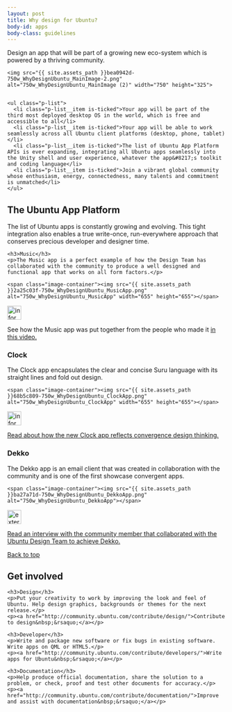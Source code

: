 ```yaml
---
layout: post
title: Why design for Ubuntu?
body-id: apps
body-class: guidelines
---
```


<div class="row">
  <div class="col-8">
    <p>Design an app that will be part of a growing new eco-system which is powered by a thriving community.</p>

    <img src="{{ site.assets_path }}bea0942d-750w_WhyDesignUbuntu_MainImage-2.png" alt="750w_WhyDesignUbuntu_MainImage (2)" width="750" height="325">


    <ul class="p-list">
      <li class="p-list__item is-ticked">Your app will be part of the third most deployed desktop OS in the world, which is free and accessible to all</li>
      <li class="p-list__item is-ticked">Your app will be able to work seamlessly across all Ubuntu client platforms (desktop, phone, tablet)</li>
      <li class="p-list__item is-ticked">The list of Ubuntu App Platform APIs is ever expanding, integrating all Ubuntu apps seamlessly into the Unity shell and user experience, whatever the app&#8217;s toolkit and coding language</li>
      <li class="p-list__item is-ticked">Join a vibrant global community whose enthusiasm, energy, connectedness, many talents and commitment is unmatched</li>
    </ul>
  </div>
</div>

<div class="row">
  <div class="col-8">
    <h2>The Ubuntu App Platform</h2>
    <p>The list of Ubuntu apps is constantly growing and evolving. This tight integration also enables a true write-once, run-everywhere approach that conserves precious developer and designer time.</p>

    <h3>Music</h3>
    <p>The Music app is a perfect example of how the Design Team has collaborated with the community to produce a well designed and functional app that works on all form factors.</p>

    <span class="image-container"><img src="{{ site.assets_path }}2a25c03f-750w_WhyDesignUbuntu_MusicApp.png" alt="750w_WhyDesignUbuntu_MusicApp" width="655" height="655"></span>
  </div>
</div>

<div class="row">
  <div class="col-6 p-card u-vertically-center">
    <div class="col-1">
      <img src="{{ site.assets_path }}75f60d24-link_external.png" alt="information-link" width="32" height="32">
    </div>
    <div class="col-5">
      <p class="p-card__content">See how the Music app was put together from the people who made it <a href="https://www.youtube.com/watch?v=2iSgIFD4UvI">in this video.</a></p>
    </div>
  </div>
</div>

<div class="row">
  <div class="col-8">
    <h3>Clock</h3>
    <p>The Clock app encapsulates the clear and concise Suru language with its straight lines and fold out design.</p>

    <span class="image-container"><img src="{{ site.assets_path }}68b5c809-750w_WhyDesignUbuntu_ClockApp.png" alt="750w_WhyDesignUbuntu_ClockApp" width="655" height="655"></span>
  </div>
</div>

<div class="row">
  <div class="col-6 p-card u-vertically-center">
    <div class="col-1">
      <img src="{{ site.assets_path }}75f60d24-link_external.png" alt="information-link" width="32" height="32">
    </div>
    <div class="col-5">
      <p class="p-card__content"><a href="https://design.canonical.com/2016/01/ubuntu-clock-refresh/">Read about how the new Clock app reflects convergence design thinking.</a></p>
    </div>
  </div>
</div>

<div class="row">
  <div class="col-8">
    <h3>Dekko</h3>
    <p>The Dekko app is an email client that was created in collaboration with the community and is one of the first showcase convergent apps.</p>

    <span class="image-container"><img src="{{ site.assets_path }}ba27a71d-750w_WhyDesignUbuntu_DekkoApp.png" alt="750w_WhyDesignUbuntu_DekkoApp"></span>
  </div>
</div>

<div class="row">
  <div class="col-6 p-card u-vertically-center">
    <div class="col-1">
      <img src="{{ site.assets_path }}75f60d24-link_external.png" alt="external-link" width="32" height="32">
    </div>
    <div class="col-5">
      <p class="p-card__content"><a href="https://design.canonical.com/2015/10/community-interview-dan-chapman/">Read an interview with the community member that collaborated with the Ubuntu Design Team to achieve Dekko.</a></p>
    </div>
  </div>
</div>

<div class="row">
  <div class="col-12 link-top">
    <a href="#">Back to top</a>
  </div>
</div>

<div class="row">
  <div class="col-10">
    <h2 id="get-involved">Get involved</h2>

    <h3>Design</h3>
    <p>Put your creativity to work by improving the look and feel of Ubuntu. Help design graphics, backgrounds or themes for the next release.</p>
    <p><a href="http://community.ubuntu.com/contribute/design/">Contribute to design&nbsp;&rsaquo;</a></p>

    <h3>Developer</h3>
    <p>Write and package new software or fix bugs in existing software. Write apps on QML or HTML5.</p>
    <p><a href="http://community.ubuntu.com/contribute/developers/">Write apps for Ubuntu&nbsp;&rsaquo;</a></p>

    <h3>Documentation</h3>
    <p>Help produce official documentation, share the solution to a problem, or check, proof and test other documents for accuracy.</p>
    <p><a href="http://community.ubuntu.com/contribute/documentation/">Improve and assist with documentation&nbsp;&rsaquo;</a></p>
  </div>
</div>
